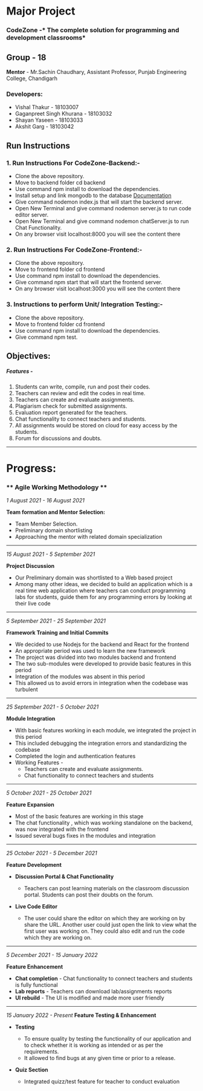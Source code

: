 # Major Project
### CodeZone -* The complete solution for programming and development classrooms*




## Group - 18

**Mentor** - Mr.Sachin Chaudhary, Assistant Professor, Punjab Engineering College, Chandigarh
### Developers:

- Vishal Thakur - 18103007
- Gaganpreet Singh Khurana - 18103032
- Shayan Yaseen - 18103033
- Akshit Garg - 18103042


## Run Instructions
###  1. Run Instructions For CodeZone-Backend:-


- Clone the above repository.
- Move to backend folder cd backend
- Use command npm install to download the dependencies.
- Install setup and link mongodb to the database [Documentation](https://docs.mongodb.com/manual/tutorial/install-mongodb-on-os-x/)
- Give command nodemon index.js that will start the backend server.
- Open New Terminal and give command nodemon server.js to run code editor server.
- Open New Terminal and give command nodemon chatServer.js to run Chat Functionality.
- On any browser visit localhost:8000 you will see the content there

###  2. Run Instructions For CodeZone-Frontend:-

- Clone the above repository.
- Move to frontend folder cd frontend
- Use command npm install to download the dependencies.
- Give command npm start that will start the frontend server.
- On any browser visit localhost:3000 you will see the content there

###  3. Instructions to perform Unit/ Integration Testing:-

- Clone the above repository.
- Move to frontend folder cd frontend
- Use command npm install to download the dependencies.
- Give command npm test.

## Objectives:

#####  Features -
1. Students can write, compile, run and post their codes.
2. Teachers can review and edit the codes in real time.
3. Teachers can create and evaluate assignments.
4. Plagiarism check for submitted assignments.
5. Evaluation report generated for the teachers.
6. Chat functionality to connect teachers and students.
7. All assignments would be stored on cloud for easy access by the students.
8. Forum for discussions and doubts.

---

# Progress:

###  ** Agile Working Methodology  **
> 


*1 August 2021 - 16 August 2021*

**Team formation and Mentor Selection:**

- Team Member Selection.
- Preliminary domain shortlisting
- Approaching the mentor with related domain specialization

---
*15 August 2021 - 5 September 2021*

**Project Discussion**

- Our Preliminary domain was shortlisted to a Web based project
- Among many other ideas, we decided to build an application which is a real time web application where teachers can conduct programming labs for students, guide them for any programming errors by looking at their live code

---
*5 September 2021 - 25 September 2021*

**Framework Training and Initial Commits**

- We decided to use Nodejs for the backend and React for the frontend
- An appropriate period was used to learn the new framework
- The project was divided into two modules backend and frontend 
- The two sub-modules were developed to provide basic features in this period
- Integration of the modules was absent in this period
- This allowed us to avoid errors in integration when the codebase was turbulent

---

*25 September 2021 - 5 October 2021*

**Module Integration**

- With basic features working in each module, we integrated the project in this period
- This included debugging the integration errors and standardizing the codebase
- Completed the login and authentication features
- Working Features - 
    - Teachers can create and evaluate assignments.
    - Chat functionality to connect teachers and students
---
*5 October 2021 - 25 October 2021*

**Feature Expansion**

- Most of the basic features are working in this stage
- The chat functionality , which was working standalone on the backend, was  now integrated with the frontend
- Issued several bugs fixes in the modules and integration

---
*25 October 2021 - 5 December 2021*

**Feature Development**

- **Discussion Portal & Chat Functionality**
	- Teachers can post learning materials on the classroom discussion portal. Students can post their doubts on the forum.
	
- **Live Code Editor**
	- The user could share the editor on which they are working on by share the URL. Another user could just open the link to view what the first user was working on. They could also edit and run the code which they are working on.

---
*5 December 2021 - 15 January 2022*

**Feature Enhancement**
- **Chat completion** - Chat functionality to connect teachers and students is fully functional
- **Lab reports** 	- Teachers can download lab/assignments reports
- **UI rebuild** - The UI is modified and made more user friendly

---
*15 January 2022 - Present*
**Feature Testing & Enhancement**
- **Testing**
	-  To ensure quality by testing the functionality of our application and to check whether it is working as intended or as per the requirements. 
	- It allowed to find bugs at any given time or prior to a release.
	
- **Quiz Section**
	- Integrated quizz/test feature for teacher to conduct evaluation
